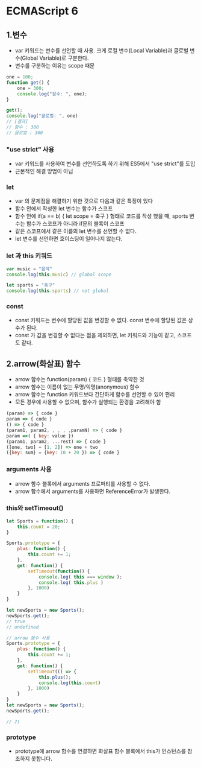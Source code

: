 # ECMAScript 6

## 1.변수
* var 키워드는 변수를 선언할 때 사용. 크게 로컬 변수(Local Variable)과 글로벌 변수(Global Variable)로 구분한다.
* 변수를 구분하는 이유는 scope 때문
```javascript
one = 100;
function get() {
    one = 300;
    console.log("함수: ", one);
}

get();
console.log("글로벌: ", one)
// [결과]
// 함수 : 300
// 글로벌 : 300
```

### "use strict" 사용
* var 키워드를 사용하여 변수를 선언하도록 하기 위해  ES5에서 "use strict"를 도입
* 근본적인 해결 방법이 아닙

### let
* var 의 문제점을 해결하기 위한 것으로 다음과 같은 특징이 있다
* 함수 안에서 작성한 let 변수는 함수가 스코프
* 함수 안에 if(a == b) { let scope = 축구 } 형태로 코드를 작성 했을 때, sports 변수는 함수가 스코프가 아니라 if문의 블록이 스코프
* 같은 스코프에서 같은 이름의 let 변수를 선언할 수 없다.
* let 변수를 선언하면 호이스팅이 일어나지 않는다.


### let 과 this 키워드
```javascript
var music = "음악"
console.log(this.music) // global scope

let sports = "축구"
console.log(this.sports) // not global

```

### const
* const 키워드는 변수에 할당된 값을 변경할 수 없다. const 변수에 할당된 값은 상수가 된다.
* const 가 값을 변경할 수 없다는 점을 제외하면, let 키워드와 기능이 같고, 스코프도 같다.

## 2.arrow(화살표) 함수
* arrow 함수는 function(param) { 코드 } 형태를 축약한 것
* arrow 함수는 이름이 없는 무명/익명(anonymous) 함수
* arrow 함수는 function 키워드보다 간단하게 함수를 선언할 수 있어 편리
* 모든 경우에 사용할 수 없으며, 함수가 실행되는 환경을 고려해야 함

```javascript
(param) => { code }
param => { code }
() => { code }
(param1, param2, , , , ,paramN) => { code }
param =>( { key: value })
(param1, param2, ...rest) => { code }
([one, two] = [1, 2]) => one + two
({key: sum} = {key: 10 + 20 }) => { code }
```
### arguments 사용
* arrow 함수 블록에서 arguments 프로퍼티를 사용할 수 없다.
* arrow 함수에서 arguments를 사용하면 ReferenceError가 발생한다.

### this와 setTimeout()
```javascript
let Sports = function() {
    this.count = 20;
}

Sports.prototype = {
    plus: function() {
        this.count += 1;
    },
    get: function() {
        setTimeout(function() {
            console.log( this === window );
            console.log( this.plus )
        }, 1000)
    }
}

let newSports = new Sports();
newSports.get();
// true
// undefined

// arrow 함수 사용
Sports.prototype = {
    plus: function() {
        this.count += 1;
    },
    get: function() {
        setTimeout(() => {
            this.plus();
            console.log(this.count)
        }, 1000)
    }
}
let newSports = new Sports();
newSports.get();

// 21
```

### prototype
* prototype에 arrow 함수를 연결하면 화살표 함수 블록에서 this가 인스턴스를 참조하지 못합니다.

